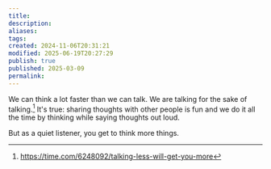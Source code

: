 ```yaml
---
title: 
description: 
aliases: 
tags: 
created: 2024-11-06T20:31:21
modified: 2025-06-19T20:27:29
publish: true
published: 2025-03-09
permalink: 
---
```



We can think a lot faster than we can talk. We are talking for the sake of talking.[^thing] It's true: sharing thoughts with other people is fun and we do it all the time by thinking while saying thoughts out loud.

But as a quiet listener, you get to think more things.

[^thing]: https://time.com/6248092/talking-less-will-get-you-more

[^thing2]: https://www.gsb.stanford.edu/insights/talk-less-say-more-how-kick-habit-over-talking
